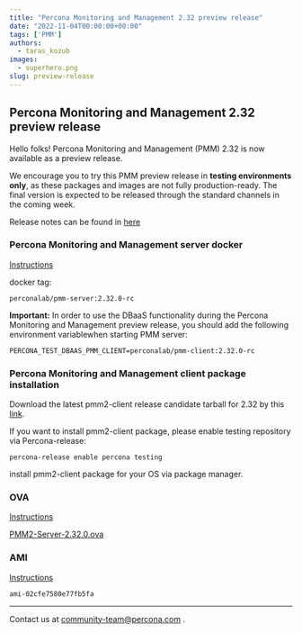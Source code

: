 ```yaml
---
title: "Percona Monitoring and Management 2.32 preview release"
date: "2022-11-04T00:00:00+00:00"
tags: ['PMM']
authors:
  - taras_kozub
images:
  - superhero.png
slug: preview-release
---
```


## Percona Monitoring and Management 2.32 preview release

Hello folks! Percona Monitoring and Management (PMM) 2.32 is now available as a preview release.

We encourage you to try this PMM preview release in **testing environments only**, as these packages and images are not fully production-ready. The final version is expected to be released through the standard channels in the coming week.

Release notes can be found in [here](https://pmm-doc-2-32-pr-904.onrender.com/release-notes/2.32.0.html)

### Percona Monitoring and Management server docker

[Instructions](https://docs.percona.com/percona-monitoring-and-management/setting-up/server/docker.html)

docker tag:

`perconalab/pmm-server:2.32.0-rc`

**Important:** In order to use the DBaaS functionality during the Percona Monitoring and Management preview release, you should add the following environment variablewhen starting PMM server:

`PERCONA_TEST_DBAAS_PMM_CLIENT=perconalab/pmm-client:2.32.0-rc`

### Percona Monitoring and Management client package installation

Download the latest pmm2-client release candidate tarball for 2.32 by this [link](https://s3.us-east-2.amazonaws.com/pmm-build-cache/PR-BUILDS/pmm2-client/pmm2-client-latest-4500.tar.gz).


If you want to install pmm2-client package, please enable testing repository via Percona-release: 


`
percona-release enable percona testing
`

install pmm2-client package for your OS via package manager.

### OVA

[Instructions](https://docs.percona.com/percona-monitoring-and-management/setting-up/server/virtual-appliance.html)

[PMM2-Server-2.32.0.ova](https://percona-vm.s3.amazonaws.com/PMM2-Server-2.32.0.ova)

### AMI

[Instructions](https://docs.percona.com/percona-monitoring-and-management/setting-up/server/aws.html)

`ami-02cfe7580e77fb5fa`


---

Contact us at community-team@percona.com .